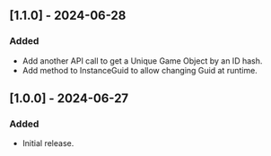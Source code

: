 ﻿## [1.1.0] - 2024-06-28

### Added

- Add another API call to get a Unique Game Object by an ID hash.
- Add method to InstanceGuid to allow changing Guid at runtime.

## [1.0.0] - 2024-06-27

### Added

- Initial release.
